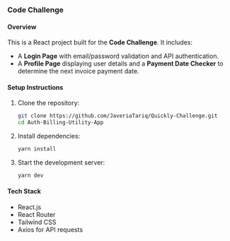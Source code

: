 ### **Code Challenge**  

#### **Overview**  
This is a React project built for the **Code Challenge**. It includes:  
- A **Login Page** with email/password validation and API authentication.  
- A **Profile Page** displaying user details and a **Payment Date Checker** to determine the next invoice payment date.  

#### **Setup Instructions**  
1. Clone the repository:  
   ```bash
   git clone https://github.com/JaveriaTariq/Quickly-Challenge.git
   cd Auth-Billing-Utility-App
   ```
2. Install dependencies:  
   ```bash
   yarn install
   ```
3. Start the development server:  
   ```bash
   yarn dev
   ```

#### **Tech Stack**  
- React.js  
- React Router  
- Tailwind CSS  
- Axios for API requests  
